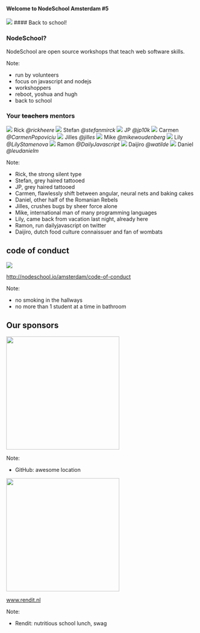 #### Welcome to NodeSchool Amsterdam #5
<img src="images/nodeschool-logo.png" style="border: 0; box-shadow: none; ">
#### Back to school!


### NodeSchool?

NodeSchool are open source workshops that teach web software skills.

Note:
- run by volunteers
- focus on javascript and nodejs
- workshoppers
- reboot, yoshua and hugh
- back to school


### Your ~~teachers~~ mentors

<div class="hosts">
	<a class="host">
		<img src="https://avatars1.githubusercontent.com/u/803178?v=3&s=400">
		<span>Rick</span>
		<i class="twitter">@rickheere</i>
	</a>
	<a class="host">
		<img src="https://avatars2.githubusercontent.com/u/3287987?v=3&s=400">
		<span>Stefan</span>
		<i class="twitter">@stefanmirck</i>
	</a>
	<a class="host">
		<img src="https://pbs.twimg.com/profile_images/762746347476905985/57EtwLMQ_400x400.jpg">
		<span>JP</span>
		<i class="twitter">@jp10k</i>
	</a>
	<a class="host">
		<img src="images/carmen.jpg">
		<span>Carmen</span>
		<i class="twitter">@CarmenPopoviciu</i>
	</a>
	<a class="host">
		<img src="https://avatars3.githubusercontent.com/u/2955483?v=3&s=460">
		<span>Jilles</span>
		<i class="twitter">@jilles</i>
	</a>
	<a class="host">
		<img src="https://avatars2.githubusercontent.com/u/5583336?v=3&s=460">
		<span>Mike</span>
		<i class="twitter">@mikewoudenberg</i>
	</a>
	<a class="host">
		<img src="https://avatars1.githubusercontent.com/u/13063149?v=3&s=460">
		<span>Lily</span>
		<i class="twitter">@LilyStamenova</i>
	</a>
	<a class="host">
		<img src="images/ramon.jpeg">
		<span>Ramon</span>
		<i class="twitter">@DailyJavascript</i>
	</a>
	<a class="host">
		<img src="images/watilde.jpeg">
		<span>Daijiro</span>
		<i class="twitter">@watilde</i>
	</a>
	<a class="host">
		<img src="images/daniel-leu.jpeg">
		<span>Daniel</span>
		<i class="twitter">@leudanielm</i>
	</a>
</div>

Note:
- Rick, the strong silent type
- Stefan, grey haired tattooed
- JP, grey haired tattooed
- Carmen, flawlessly shift between angular, neural nets and baking cakes
- Daniel, other half of the Romanian Rebels
- Jilles, crushes bugs by sheer force alone
- Mike, international man of many programming languages
- Lily, came back from vacation last night, already here
- Ramon, run dailyjavascript on twitter
- Daijiro, dutch food culture connaissuer and fan of wombats


## code of conduct

<img src="images/excellent.jpg"><!-- .element: class="fragment"  -->

http://nodeschool.io/amsterdam/code-of-conduct <!-- .element: class="fragment"  -->

Note:
- no smoking in the hallways
- no more than 1 student at a time in bathroom


## Our sponsors


<img src="images/Github_Logo.png" width="300" class="logo">

Note:
- GitHub: awesome location


<img src="images/rendit.png" width="300" class="logo">

www.rendit.nl

Note:
- Rendit: nutritious school lunch, swag
